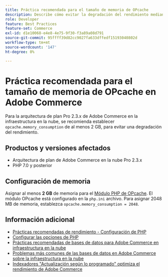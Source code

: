```yaml
---
title: Práctica recomendada para el tamaño de memoria de OPcache
description: Describe cómo evitar la degradación del rendimiento mediante la configuración específica del consumo de memoria OPcache en proyectos de Adobe Commerce.
role: Developer
feature: Best Practices
feature-set: Commerce
exl-id: d1e10068-e4e8-4e75-9f30-f3a89a08d791
source-git-commit: 95ffff39d82cc9027fa633dffedf15193040802d
workflow-type: tm+mt
source-wordcount: '147'
ht-degree: 0%

---
```


# Práctica recomendada para el tamaño de memoria de OPcache en Adobe Commerce

Para la arquitectura de plan Pro 2.3.x de Adobe Commerce en la infraestructura en la nube, se recomienda establecer `opcache.memory_consumption` de al menos 2 GB, para evitar una degradación del rendimiento.

## Productos y versiones afectados

* Arquitectura de plan de Adobe Commerce en la nube Pro 2.3.x
* PHP 7.0 y posterior

## Configuración de memoria

Asignar al menos **2 GB** de memoria para el [Módulo PHP de OPcache](https://www.php.net/manual/en/book.opcache.php). El módulo OPcache está configurado en la `php.ini` archivo. Para asignar 2048 MB de memoria, establezca `opcache.memory_consumption = 2048`.

## Información adicional

* [Prácticas recomendadas de rendimiento - Configuración de PHP](../../../performance/software.md#php-settings)
* [Configurar las opciones de PHP](https://devdocs.magento.com/cloud/project/project-conf-files_magento-app.html#customize-phpini-settings)
* [Prácticas recomendadas de bases de datos para Adobe Commerce en infraestructura en la nube](database-on-cloud.md)
* [Problemas más comunes de las bases de datos en Adobe Commerce sobre la infraestructura en la nube](../maintenance/resolve-database-performance-issues.md)
* [Indexadores &quot;Actualización según lo programado&quot; optimiza el rendimiento de Adobe Commerce](../maintenance/indexer-configuration.md)
